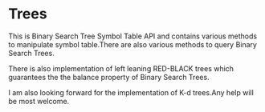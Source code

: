 Trees
=====
This is Binary Search Tree Symbol Table API and contains various methods to manipulate symbol table.There are also various methods to query Binary Search Trees.

There is also implementation of left leaning RED-BLACK trees which guarantees the the balance property of Binary Search Trees.

I am also looking forward for the implementation of K-d trees.Any help will be most welcome.
